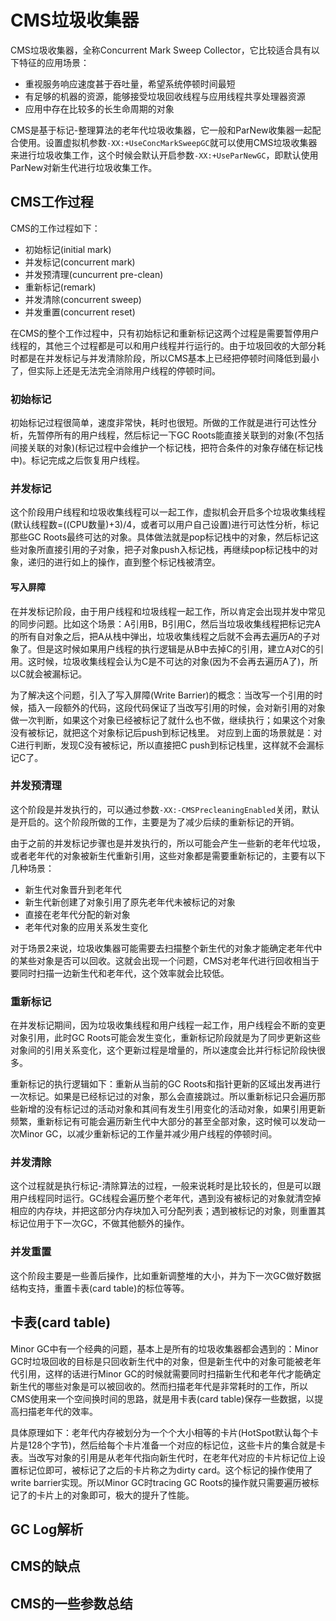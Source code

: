# CMS垃圾收集器

CMS垃圾收集器，全称Concurrent Mark Sweep Collector，它比较适合具有以下特征的应用场景：

* 重视服务响应速度甚于吞吐量，希望系统停顿时间最短
* 有足够的机器的资源，能够接受垃圾回收线程与应用线程共享处理器资源
* 应用中存在比较多的长生命周期的对象

CMS是基于标记-整理算法的老年代垃圾收集器，它一般和ParNew收集器一起配合使用。设置虚拟机参数`-XX:+UseConcMarkSweepGC`就可以使用CMS垃圾收集器来进行垃圾收集工作，这个时候会默认开启参数`-XX:+UseParNewGC`，即默认使用ParNew对新生代进行垃圾收集工作。

## CMS工作过程

CMS的工作过程如下：

* 初始标记(initial mark)
* 并发标记(concurrent mark)
* 并发预清理(cuncurrent pre-clean)
* 重新标记(remark)
* 并发清除(concurrent sweep)
* 并发重置(concurrent reset)

在CMS的整个工作过程中，只有初始标记和重新标记这两个过程是需要暂停用户线程的，其他三个过程都是可以和用户线程并行运行的。由于垃圾回收的大部分耗时都是在并发标记与并发清除阶段，所以CMS基本上已经把停顿时间降低到最小了，但实际上还是无法完全消除用户线程的停顿时间。

### 初始标记

初始标记过程很简单，速度非常快，耗时也很短。所做的工作就是进行可达性分析，先暂停所有的用户线程，然后标记一下GC Roots能直接关联到的对象\(不包括间接关联的对象\)\(标记过程中会维护一个标记栈，把符合条件的对象存储在标记栈中\)。标记完成之后恢复用户线程。

### 并发标记

这个阶段用户线程和垃圾收集线程可以一起工作，虚拟机会开启多个垃圾收集线程\(默认线程数=\(\(CPU数量\)+3\)/4，或者可以用户自己设置\)进行可达性分析，标记那些GC Roots最终可达的对象。具体做法就是pop标记栈中的对象，然后标记这些对象所直接引用的子对象，把子对象push入标记栈，再继续pop标记栈中的对象，递归的进行如上的操作，直到整个标记栈被清空。

#### 写入屏障

在并发标记阶段，由于用户线程和垃圾线程一起工作，所以肯定会出现并发中常见的同步问题。比如这个场景：A引用B，B引用C，然后当垃圾收集线程把标记完A的所有自对象之后，把A从栈中弹出，垃圾收集线程之后就不会再去遍历A的子对象了。但是这时候如果用户线程的执行逻辑是从B中去掉C的引用，建立A对C的引用。这时候，垃圾收集线程会认为C是不可达的对象\(因为不会再去遍历A了\)，所以C就会被漏标记。

为了解决这个问题，引入了写入屏障(Write Barrier)的概念：当改写一个引用的时候，插入一段额外的代码，这段代码保证了当改写引用的时候，会对新引用的对象做一次判断，如果这个对象已经被标记了就什么也不做，继续执行；如果这个对象没有被标记，就把这个对象标记后push到标记栈里。 对应到上面的场景就是：对C进行判断，发现C没有被标记，所以直接把C push到标记栈里，这样就不会漏标记C了。

### 并发预清理

这个阶段是并发执行的，可以通过参数`-XX:-CMSPrecleaningEnabled`关闭，默认是开启的。这个阶段所做的工作，主要是为了减少后续的重新标记的开销。

由于之前的并发标记步骤也是并发执行的，所以可能会产生一些新的老年代垃圾，或者老年代的对象被新生代重新引用，这些对象都是需要重新标记的，主要有以下几种场景：

* 新生代对象晋升到老年代
* 新生代新创建了对象引用了原先老年代未被标记的对象
* 直接在老年代分配的新对象
* 老年代对象的应用关系发生变化

对于场景2来说，垃圾收集器可能需要去扫描整个新生代的对象才能确定老年代中的某些对象是否可以回收。这就会出现一个问题，CMS对老年代进行回收相当于要同时扫描一边新生代和老年代，这个效率就会比较低。

### 重新标记

在并发标记期间，因为垃圾收集线程和用户线程一起工作，用户线程会不断的变更对象引用，此时GC Roots可能会发生变化，重新标记阶段就是为了同步更新这些对象间的引用关系变化，这个更新过程是增量的，所以速度会比并行标记阶段快很多。

重新标记的执行逻辑如下：重新从当前的GC Roots和指针更新的区域出发再进行一次标记。如果是已经标记过的对象，那么会直接跳过。所以重新标记只会遍历那些新增的没有标记过的活动对象和其间有发生引用变化的活动对象，如果引用更新频繁，重新标记有可能会遍历新生代中大部分的甚至全部对象，这时候可以发动一次Minor GC，以减少重新标记的工作量并减少用户线程的停顿时间。

### 并发清除

这个过程就是执行标记-清除算法的过程，一般来说耗时是比较长的，但是可以跟用户线程同时运行。GC线程会遍历整个老年代，遇到没有被标记的对象就清空掉相应的内存块，并把这部分内存块加入可分配列表；遇到被标记的对象，则重置其标记位用于下一次GC，不做其他额外的操作。

### 并发重置

这个阶段主要是一些善后操作，比如重新调整堆的大小，并为下一次GC做好数据结构支持，重置卡表\(card table\)的标位等等。

## 卡表(card table)

Minor GC中有一个经典的问题，基本上是所有的垃圾收集器都会遇到的：Minor GC时垃圾回收的目标是只回收新生代中的对象，但是新生代中的对象可能被老年代引用，这样的话进行Minor GC的时候就需要同时扫描新生代和老年代才能确定新生代的哪些对象是可以被回收的。然而扫描老年代是非常耗时的工作，所以CMS使用来一个空间换时间的思路，就是用卡表\(card table\)保存一些数据，以提高扫描老年代的效率。

具体原理如下：老年代内存被划分为一个个大小相等的卡片(HotSpot默认每个卡片是128个字节\)，然后给每个卡片准备一个对应的标记位，这些卡片的集合就是卡表。当改写对象的引用是从老年代指向新生代时，在老年代对应的卡片标记位上设置标记位即可，被标记了之后的卡片称之为dirty card。这个标记的操作使用了write barrier实现。所以Minor GC时tracing GC Roots的操作就只需要遍历被标记了的卡片上的对象即可，极大的提升了性能。

## GC Log解析

## CMS的缺点

## CMS的一些参数总结

